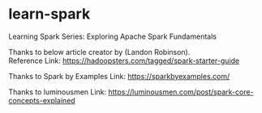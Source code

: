 # learn-spark
Learning Spark Series: Exploring Apache Spark Fundamentals

Thanks to below article creator by (Landon Robinson).  
Reference Link: https://hadoopsters.com/tagged/spark-starter-guide

Thanks to Spark by Examples 
Link: https://sparkbyexamples.com/

Thanks to luminousmen
Link: https://luminousmen.com/post/spark-core-concepts-explained
